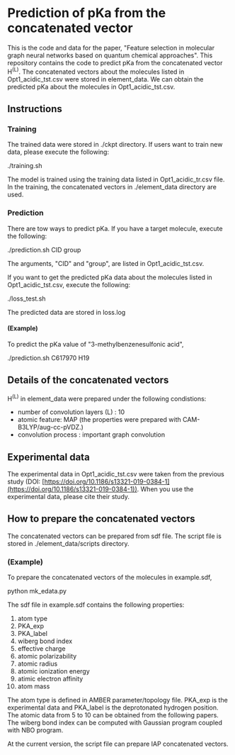 # Prediction of pKa from the concatenated vector
This is the code and data for the paper, "Feature selection in molecular graph neural networks based on quantum chemical approaches". This repository contains the code to predict pKa from the concatenated vector H<sup>(L)</sup>.
The concatenated vectors about the molecules listed in Opt1_acidic_tst.csv were stored in element_data.
We can obtain the predicted pKa about the molecules in Opt1_acidic_tst.csv.

## Instructions

### Training
The trained data were stored in ./ckpt directory. 
If users want to train new data, please execute the following:

   ./training.sh

The model is trained using the training data listed in Opt1_acidic_tr.csv file.
In the training, the concatenated vectors in ./element_data directory are used.

### Prediction

There are tow ways to predict pKa. 
If you have a target molecule, execute the following:

   ./prediction.sh CID group

The arguments, "CID" and "group", are listed in Opt1_acidic_tst.csv.

If you want to get the predicted pKa data about the molecules listed in Opt1_acidic_tst.csv, execute the following:

   ./loss_test.sh

The predicted data are stored in loss.log

#### (Example)
To predict the pKa value of "3-methylbenzenesulfonic acid", 

   ./prediction.sh C617970 H19

## Details of the concatenated vectors
H<sup>(L)</sup> in element_data were prepared under the following condistions: 
   - number of convolution layers (L) : 10
   - atomic feature: MAP (the properties were prepared with CAM-B3LYP/aug-cc-pVDZ.)
   - convolution process : important graph convolution

## Experimental data 
The experimental data in Opt1_acidic_tst.csv were taken from the previous study (DOI: [https://doi.org/10.1186/s13321-019-0384-1](https://doi.org/10.1186/s13321-019-0384-1)). 
When you use the experimental data, please cite their study. 

## How to prepare the concatenated vectors
The concatenated vectors can be prepared from sdf file.
The script file is stored in ./element_data/scripts directory.

### (Example)
To prepare the concatenated vectors of the molecules in example.sdf,

   python mk_edata.py

The sdf file in example.sdf contains the following properties:

 1. atom type
 2. PKA_exp
 3. PKA_label
 4. wiberg bond index
 5. effective charge
 6. atomic polarizability
 7. atomic radius
 8. atomic ionization energy
 9. atimic electron affinity
 10. atom mass

The atom type is defined in AMBER parameter/topology file.
PKA_exp is the experimental data and PKA_label is the deprotonated hydrogen position. 
The atomic data from 5 to 10 can be obtained from the following papers.
The wiberg bond index can be computed with Gaussian program coupled with NBO program. 
 
At the current version, the script file can prepare IAP concatenated vectors.

